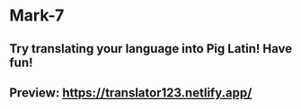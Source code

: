 # Mark-7
## Try translating your language into Pig Latin! Have fun!
## Preview: https://translator123.netlify.app/
